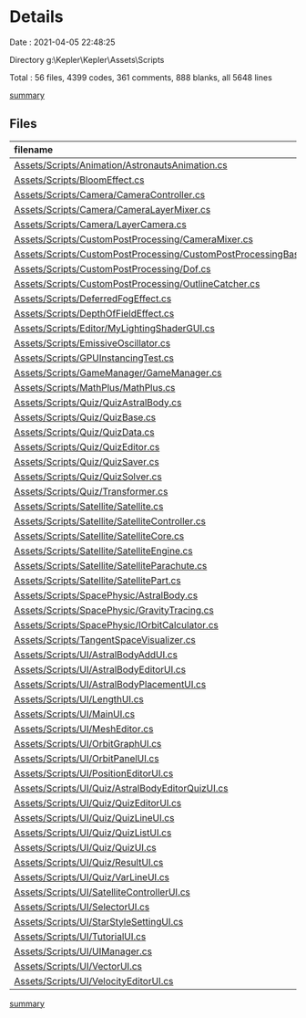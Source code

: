 # Details

Date : 2021-04-05 22:48:25

Directory g:\Kepler\Kepler\Assets\Scripts

Total : 56 files,  4399 codes, 361 comments, 888 blanks, all 5648 lines

[summary](results.md)

## Files
| filename | language | code | comment | blank | total |
| :--- | :--- | ---: | ---: | ---: | ---: |
| [Assets/Scripts/Animation/AstronautsAnimation.cs](/Assets/Scripts/Animation/AstronautsAnimation.cs) | C# | 81 | 1 | 14 | 96 |
| [Assets/Scripts/BloomEffect.cs](/Assets/Scripts/BloomEffect.cs) | C# | 71 | 0 | 17 | 88 |
| [Assets/Scripts/Camera/CameraController.cs](/Assets/Scripts/Camera/CameraController.cs) | C# | 78 | 1 | 21 | 100 |
| [Assets/Scripts/Camera/CameraLayerMixer.cs](/Assets/Scripts/Camera/CameraLayerMixer.cs) | C# | 82 | 3 | 15 | 100 |
| [Assets/Scripts/Camera/LayerCamera.cs](/Assets/Scripts/Camera/LayerCamera.cs) | C# | 28 | 0 | 7 | 35 |
| [Assets/Scripts/CustomPostProcessing/CameraMixer.cs](/Assets/Scripts/CustomPostProcessing/CameraMixer.cs) | C# | 49 | 7 | 10 | 66 |
| [Assets/Scripts/CustomPostProcessing/CustomPostProcessingBase.cs](/Assets/Scripts/CustomPostProcessing/CustomPostProcessingBase.cs) | C# | 24 | 4 | 5 | 33 |
| [Assets/Scripts/CustomPostProcessing/Dof.cs](/Assets/Scripts/CustomPostProcessing/Dof.cs) | C# | 160 | 61 | 46 | 267 |
| [Assets/Scripts/CustomPostProcessing/OutlineCatcher.cs](/Assets/Scripts/CustomPostProcessing/OutlineCatcher.cs) | C# | 73 | 1 | 21 | 95 |
| [Assets/Scripts/DeferredFogEffect.cs](/Assets/Scripts/DeferredFogEffect.cs) | C# | 35 | 0 | 9 | 44 |
| [Assets/Scripts/DepthOfFieldEffect.cs](/Assets/Scripts/DepthOfFieldEffect.cs) | C# | 47 | 1 | 14 | 62 |
| [Assets/Scripts/Editor/MyLightingShaderGUI.cs](/Assets/Scripts/Editor/MyLightingShaderGUI.cs) | C# | 359 | 0 | 42 | 401 |
| [Assets/Scripts/EmissiveOscillator.cs](/Assets/Scripts/EmissiveOscillator.cs) | C# | 17 | 1 | 4 | 22 |
| [Assets/Scripts/GPUInstancingTest.cs](/Assets/Scripts/GPUInstancingTest.cs) | C# | 29 | 0 | 7 | 36 |
| [Assets/Scripts/GameManager/GameManager.cs](/Assets/Scripts/GameManager/GameManager.cs) | C# | 29 | 0 | 7 | 36 |
| [Assets/Scripts/MathPlus/MathPlus.cs](/Assets/Scripts/MathPlus/MathPlus.cs) | C# | 270 | 40 | 36 | 346 |
| [Assets/Scripts/Quiz/QuizAstralBody.cs](/Assets/Scripts/Quiz/QuizAstralBody.cs) | C# | 183 | 7 | 34 | 224 |
| [Assets/Scripts/Quiz/QuizBase.cs](/Assets/Scripts/Quiz/QuizBase.cs) | C# | 125 | 14 | 35 | 174 |
| [Assets/Scripts/Quiz/QuizData.cs](/Assets/Scripts/Quiz/QuizData.cs) | C# | 112 | 12 | 17 | 141 |
| [Assets/Scripts/Quiz/QuizEditor.cs](/Assets/Scripts/Quiz/QuizEditor.cs) | C# | 43 | 3 | 12 | 58 |
| [Assets/Scripts/Quiz/QuizSaver.cs](/Assets/Scripts/Quiz/QuizSaver.cs) | C# | 189 | 26 | 37 | 252 |
| [Assets/Scripts/Quiz/QuizSolver.cs](/Assets/Scripts/Quiz/QuizSolver.cs) | C# | 115 | 0 | 22 | 137 |
| [Assets/Scripts/Quiz/Transformer.cs](/Assets/Scripts/Quiz/Transformer.cs) | C# | 17 | 0 | 5 | 22 |
| [Assets/Scripts/Satellite/Satellite.cs](/Assets/Scripts/Satellite/Satellite.cs) | C# | 28 | 0 | 6 | 34 |
| [Assets/Scripts/Satellite/SatelliteController.cs](/Assets/Scripts/Satellite/SatelliteController.cs) | C# | 76 | 9 | 18 | 103 |
| [Assets/Scripts/Satellite/SatelliteCore.cs](/Assets/Scripts/Satellite/SatelliteCore.cs) | C# | 16 | 0 | 3 | 19 |
| [Assets/Scripts/Satellite/SatelliteEngine.cs](/Assets/Scripts/Satellite/SatelliteEngine.cs) | C# | 18 | 0 | 3 | 21 |
| [Assets/Scripts/Satellite/SatelliteParachute.cs](/Assets/Scripts/Satellite/SatelliteParachute.cs) | C# | 10 | 0 | 0 | 10 |
| [Assets/Scripts/Satellite/SatellitePart.cs](/Assets/Scripts/Satellite/SatellitePart.cs) | C# | 60 | 2 | 12 | 74 |
| [Assets/Scripts/SpacePhysic/AstralBody.cs](/Assets/Scripts/SpacePhysic/AstralBody.cs) | C# | 217 | 19 | 64 | 300 |
| [Assets/Scripts/SpacePhysic/GravityTracing.cs](/Assets/Scripts/SpacePhysic/GravityTracing.cs) | C# | 242 | 55 | 64 | 361 |
| [Assets/Scripts/SpacePhysic/IOrbitCalculator.cs](/Assets/Scripts/SpacePhysic/IOrbitCalculator.cs) | C# | 20 | 0 | 3 | 23 |
| [Assets/Scripts/TangentSpaceVisualizer.cs](/Assets/Scripts/TangentSpaceVisualizer.cs) | C# | 39 | 0 | 5 | 44 |
| [Assets/Scripts/UI/AstralBodyAddUI.cs](/Assets/Scripts/UI/AstralBodyAddUI.cs) | C# | 44 | 2 | 8 | 54 |
| [Assets/Scripts/UI/AstralBodyEditorUI.cs](/Assets/Scripts/UI/AstralBodyEditorUI.cs) | C# | 108 | 17 | 27 | 152 |
| [Assets/Scripts/UI/AstralBodyPlacementUI.cs](/Assets/Scripts/UI/AstralBodyPlacementUI.cs) | C# | 73 | 2 | 10 | 85 |
| [Assets/Scripts/UI/LengthUI.cs](/Assets/Scripts/UI/LengthUI.cs) | C# | 60 | 2 | 10 | 72 |
| [Assets/Scripts/UI/MainUI.cs](/Assets/Scripts/UI/MainUI.cs) | C# | 11 | 0 | 2 | 13 |
| [Assets/Scripts/UI/MeshEditor.cs](/Assets/Scripts/UI/MeshEditor.cs) | C# | 15 | 0 | 4 | 19 |
| [Assets/Scripts/UI/OrbitGraphUI.cs](/Assets/Scripts/UI/OrbitGraphUI.cs) | C# | 174 | 43 | 36 | 253 |
| [Assets/Scripts/UI/OrbitPanelUI.cs](/Assets/Scripts/UI/OrbitPanelUI.cs) | C# | 80 | 2 | 17 | 99 |
| [Assets/Scripts/UI/PositionEditorUI.cs](/Assets/Scripts/UI/PositionEditorUI.cs) | C# | 52 | 0 | 15 | 67 |
| [Assets/Scripts/UI/Quiz/AstralBodyEditorQuizUI.cs](/Assets/Scripts/UI/Quiz/AstralBodyEditorQuizUI.cs) | C# | 35 | 3 | 13 | 51 |
| [Assets/Scripts/UI/Quiz/QuizEditorUI.cs](/Assets/Scripts/UI/Quiz/QuizEditorUI.cs) | C# | 60 | 0 | 12 | 72 |
| [Assets/Scripts/UI/Quiz/QuizLineUI.cs](/Assets/Scripts/UI/Quiz/QuizLineUI.cs) | C# | 44 | 0 | 10 | 54 |
| [Assets/Scripts/UI/Quiz/QuizListUI.cs](/Assets/Scripts/UI/Quiz/QuizListUI.cs) | C# | 37 | 0 | 3 | 40 |
| [Assets/Scripts/UI/Quiz/QuizUI.cs](/Assets/Scripts/UI/Quiz/QuizUI.cs) | C# | 97 | 1 | 13 | 111 |
| [Assets/Scripts/UI/Quiz/ResultUI.cs](/Assets/Scripts/UI/Quiz/ResultUI.cs) | C# | 45 | 1 | 9 | 55 |
| [Assets/Scripts/UI/Quiz/VarLineUI.cs](/Assets/Scripts/UI/Quiz/VarLineUI.cs) | C# | 215 | 2 | 22 | 239 |
| [Assets/Scripts/UI/SatelliteControllerUI.cs](/Assets/Scripts/UI/SatelliteControllerUI.cs) | C# | 41 | 0 | 14 | 55 |
| [Assets/Scripts/UI/SelectorUI.cs](/Assets/Scripts/UI/SelectorUI.cs) | C# | 78 | 12 | 10 | 100 |
| [Assets/Scripts/UI/StarStyleSettingUI.cs](/Assets/Scripts/UI/StarStyleSettingUI.cs) | C# | 17 | 0 | 4 | 21 |
| [Assets/Scripts/UI/TutorialUI.cs](/Assets/Scripts/UI/TutorialUI.cs) | C# | 35 | 0 | 7 | 42 |
| [Assets/Scripts/UI/UIManager.cs](/Assets/Scripts/UI/UIManager.cs) | C# | 7 | 0 | 1 | 8 |
| [Assets/Scripts/UI/VectorUI.cs](/Assets/Scripts/UI/VectorUI.cs) | C# | 69 | 3 | 13 | 85 |
| [Assets/Scripts/UI/VelocityEditorUI.cs](/Assets/Scripts/UI/VelocityEditorUI.cs) | C# | 60 | 4 | 13 | 77 |

[summary](results.md)